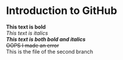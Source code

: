 # Introduction to GitHub
**This text is bold**\
*This text is italics*\
***This text is both bold and italics***\
~~OOPS I made an error~~\
This is the file of the second branch
